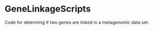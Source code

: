 GeneLinkageScripts
==================

Code for determing if two genes are linked in a metagenomic data set.

